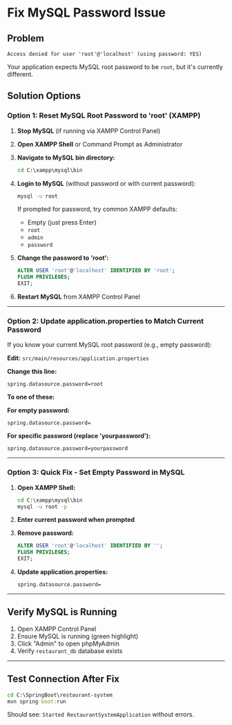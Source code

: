 # Fix MySQL Password Issue

## Problem
```
Access denied for user 'root'@'localhost' (using password: YES)
```

Your application expects MySQL root password to be `root`, but it's currently different.

## Solution Options

### Option 1: Reset MySQL Root Password to 'root' (XAMPP)

1. **Stop MySQL** (if running via XAMPP Control Panel)

2. **Open XAMPP Shell** or Command Prompt as Administrator

3. **Navigate to MySQL bin directory:**
   ```cmd
   cd C:\xampp\mysql\bin
   ```

4. **Login to MySQL** (without password or with current password):
   ```cmd
   mysql -u root
   ```
   
   If prompted for password, try common XAMPP defaults:
   - Empty (just press Enter)
   - `root`
   - `admin`
   - `password`

5. **Change the password to 'root':**
   ```sql
   ALTER USER 'root'@'localhost' IDENTIFIED BY 'root';
   FLUSH PRIVILEGES;
   EXIT;
   ```

6. **Restart MySQL** from XAMPP Control Panel

---

### Option 2: Update application.properties to Match Current Password

If you know your current MySQL root password (e.g., empty password):

**Edit:** `src/main/resources/application.properties`

**Change this line:**
```properties
spring.datasource.password=root
```

**To one of these:**

**For empty password:**
```properties
spring.datasource.password=
```

**For specific password (replace 'yourpassword'):**
```properties
spring.datasource.password=yourpassword
```

---

### Option 3: Quick Fix - Set Empty Password in MySQL

1. **Open XAMPP Shell:**
   ```cmd
   cd C:\xampp\mysql\bin
   mysql -u root -p
   ```

2. **Enter current password when prompted**

3. **Remove password:**
   ```sql
   ALTER USER 'root'@'localhost' IDENTIFIED BY '';
   FLUSH PRIVILEGES;
   EXIT;
   ```

4. **Update application.properties:**
   ```properties
   spring.datasource.password=
   ```

---

## Verify MySQL is Running

1. Open XAMPP Control Panel
2. Ensure MySQL is running (green highlight)
3. Click "Admin" to open phpMyAdmin
4. Verify `restaurant_db` database exists

---

## Test Connection After Fix

```cmd
cd C:\SpringBoot\restaurant-system
mvn spring-boot:run
```

Should see: `Started RestaurantSystemApplication` without errors.
